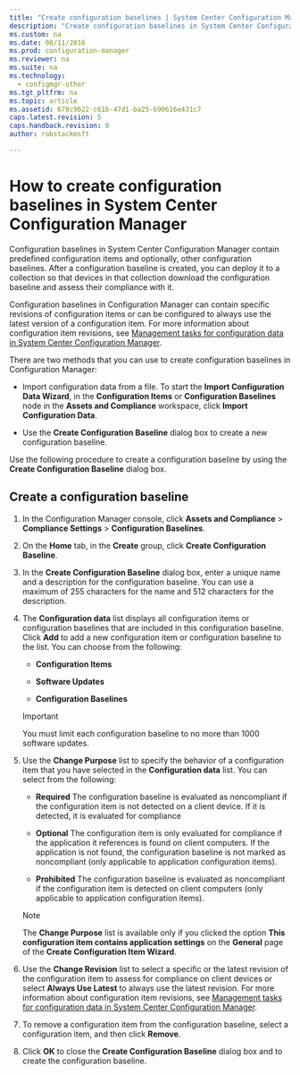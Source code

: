 ```yaml
---
title: "Create configuration baselines | System Center Configuration Manager"
description: "Create configuration baselines in System Center Configuration Manager that you can deploy to a collection."
ms.custom: na
ms.date: 08/11/2016
ms.prod: configuration-manager
ms.reviewer: na
ms.suite: na
ms.technology:
  - configmgr-other
ms.tgt_pltfrm: na
ms.topic: article
ms.assetid: 678c9622-c61b-47d1-ba25-690616e431c7
caps.latest.revision: 5
caps.handback.revision: 0
author: robstackmsft

---
```

# How to create configuration baselines in System Center Configuration Manager
Configuration baselines in System Center Configuration Manager contain predefined configuration items and optionally, other configuration baselines. After a configuration baseline is created, you can deploy it to a collection so that devices in that collection download the configuration baseline and assess their compliance with it.  

 Configuration baselines in Configuration Manager can contain specific revisions of configuration items or can be configured to always use the latest version of a configuration item. For more information about configuration item revisions, see [Management tasks for configuration data in System Center Configuration Manager](../../compliance/deploy-use/management-tasks-for-configuration-data.md).  

 There are two methods that you can use to create configuration baselines in Configuration Manager:  

-   Import configuration data from a file. To start the **Import Configuration Data Wizard**, in the **Configuration Items** or **Configuration Baselines** node in the **Assets and Compliance** workspace, click **Import Configuration Data**.  

-   Use the **Create Configuration Baseline** dialog box to create a new configuration baseline.  

 Use the following procedure to create a configuration baseline by using the **Create Configuration Baseline** dialog box.  

## Create a configuration baseline  

1.  In the Configuration Manager console, click **Assets and Compliance** > **Compliance Settings** > **Configuration Baselines**.  

3.  On the **Home** tab, in the **Create** group, click **Create Configuration Baseline**.  

4.  In the **Create Configuration Baseline** dialog box, enter a unique name and a description for the configuration baseline. You can use a maximum of 255 characters for the name and 512 characters for the description.  

5.  The **Configuration data** list displays all configuration items or configuration baselines that are included in this configuration baseline. Click **Add** to add a new configuration item or configuration baseline to the list. You can choose from the following:  

    -   **Configuration Items**  

    -   **Software Updates**  

    -   **Configuration Baselines**  
      > [!IMPORTANT]
      > You must limit each configuration baseline to no more than 1000 software updates.
6.  Use the **Change Purpose** list to specify the behavior of a configuration item that you have selected in the **Configuration data** list. You can select from the following:  

    -   **Required** The configuration baseline is evaluated as noncompliant if the configuration item is not detected on a client device. If it is detected, it is evaluated for compliance  

    -   **Optional** The configuration item is only evaluated for compliance if the application it references is found on client computers. If the application is not found, the configuration baseline is not marked as noncompliant (only applicable to application configuration items).  

    -   **Prohibited** The configuration baseline is evaluated as noncompliant if the configuration item is detected on client computers (only applicable to application configuration items).  

    > [!NOTE]
    >  The **Change Purpose** list is available only if you clicked the option **This configuration item contains application settings** on the **General** page of the **Create Configuration Item Wizard**.  

7.  Use the **Change Revision** list to select a specific or the latest revision of the configuration item to assess for compliance on client devices or select **Always Use Latest** to always use the latest revision. For more information about configuration item revisions, see [Management tasks for configuration data in System Center Configuration Manager](../../compliance/deploy-use/management-tasks-for-configuration-data.md).  

8.  To remove a configuration item from the configuration baseline, select a configuration item, and then click **Remove**.  

9. Click **OK** to close the **Create Configuration Baseline** dialog box and to create the configuration baseline.  
